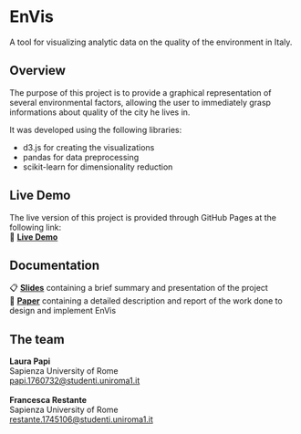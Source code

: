 # EnVis
A tool for visualizing analytic data on the quality of the environment in Italy.

## Overview
The purpose of this project is to provide a graphical representation of several environmental factors,
allowing the user to immediately grasp informations about quality of the city he lives in.

It was developed using the following libraries:
- d3.js for creating the visualizations
- pandas for data preprocessing
- scikit-learn for dimensionality reduction

## Live Demo
The live version of this project is provided through GitHub Pages at the following link:<br>
:electric_plug: [**Live Demo**](https://parwal-lp.github.io/EnVis/)

## Documentation
:clipboard: [**Slides**](docs/presentation.pdf) containing a brief summary and presentation of the project<br>
:book: [**Paper**](docs/report.pdf) containing a detailed description and report of the work done to design and implement EnVis<br>

## The team
**Laura Papi**<br>
Sapienza University of Rome<br>
papi.1760732@studenti.uniroma1.it<br>
<br>
**Francesca Restante**<br>
Sapienza University of Rome<br>
restante.1745106@studenti.uniroma1.it

